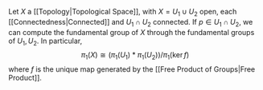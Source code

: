 Let $X$ a [[Topology|Topological Space]], with $X=U_{1}\cup U_{2}$ open, each [[Connectedness|Connected]] and $U_{1}\cap U_{2}$ connected. If $p \in U_{1}\cap U_{2}$, we can compute the fundamental group of $X$ through the fundamental groups of $U_{1},U_{2}$. In particular,
$$
\pi_{1}(X)\cong(\pi_{1}(U_{1})*\pi_{1}(U_{2})) / \pi_{1}(\ker f)
$$
where $f$ is the unique map generated by the [[Free Product of Groups|Free Product]].